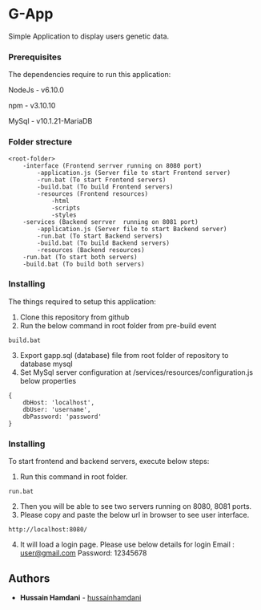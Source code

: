 # G-App

Simple Application to display users genetic data.


### Prerequisites

The dependencies require to run this application:

NodeJs - v6.10.0

npm - v3.10.10

MySql - v10.1.21-MariaDB

### Folder strecture
```
<root-folder>
    -interface (Frontend serrver running on 8080 port)
        -application.js (Server file to start Frontend server)
        -run.bat (To start Frontend servers)
        -build.bat (To build Frontend servers)
        -resources (Frontend resources)
            -html
            -scripts
            -styles
    -services (Backend serrver  running on 8081 port)
        -application.js (Server file to start Backend server)
        -run.bat (To start Backend servers)
        -build.bat (To build Backend servers)
        -resources (Backend resources)
    -run.bat (To start both servers)
    -build.bat (To build both servers)
```


### Installing

The things required to setup this application:

1. Clone this repository from github
2. Run the below command in root folder from pre-build event
```
build.bat
```
3. Export gapp.sql (database) file from root folder of repository to database mysql
4. Set MySql server configuration at <root folder>/services/resources/configuration.js below properties
```
{
    dbHost: 'localhost',
    dbUser: 'username',
    dbPassword: 'password'
}
```

### Installing

To start frontend and backend servers, execute below steps:
1. Run this command in root folder.
```
run.bat
```
2. Then you will be able to see two servers running on 8080, 8081 ports.
3. Please copy and paste the below url in browser to see user interface.
```
http://localhost:8080/
```
4. It will load a login page. Please use below details for login
	Email : user@gmail.com
	Password: 12345678

## Authors

* **Hussain Hamdani** - [hussainhamdani](https://github.com/hussainhamdani)